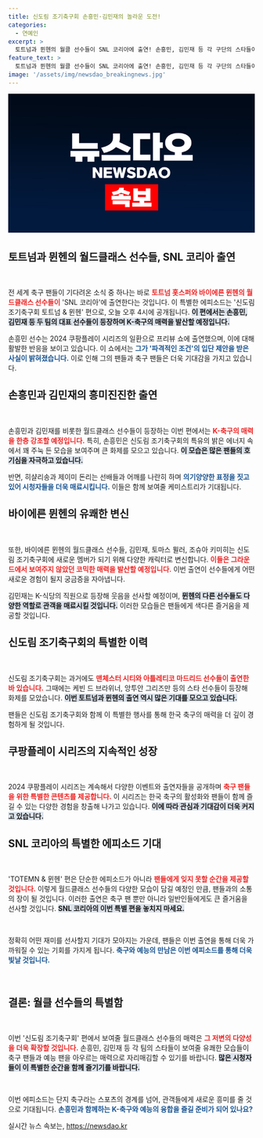```yaml
---
title: 신도림 조기축구회 손흥민·김민재의 놀라운 도전!
categories:
  - 연예인
excerpt: >
  토트넘과 뮌헨의 월클 선수들이 SNL 코리아에 출연! 손흥민, 김민재 등 각 구단의 스타들이 신도림 조기축구회에서 펼치는 유쾌한 광경을 놓치지 마세요. 궁금증을 자아내는 이들의 특별한 순간이 오늘 공개됩니다!
feature_text: >
  토트넘과 뮌헨의 월클 선수들이 SNL 코리아에 출연! 손흥민, 김민재 등 각 구단의 스타들이 신도림 조기축구회에서 펼치는 유쾌한 광경을 놓치지 마세요. 궁금증을 자아내는 이들의 특별한 순간이 오늘 공개됩니다!
image: '/assets/img/newsdao_breakingnews.jpg'
---
```


<p><img src="/assets/img/newsdao_breakingnews.jpg" alt="firstkoreanews 속보" /></p>

<h2 data-ke-size="size26">토트넘과 뮌헨의 월드클래스 선수들, SNL 코리아 출연</h2>

<p data-ke-size="size16">&nbsp;</p>

<p>전 세계 축구 팬들이 기다려온 소식 중 하나는 바로 <b><span style="color: #ee2323;">토트넘 홋스퍼와 바이에른 뮌헨의 월드클래스 선수들이</span></b> 'SNL 코리아'에 출연한다는 것입니다. 이 특별한 에피소드는 '신도림 조기축구회 토트넘 &amp; 뮌헨' 편으로, 오늘 오후 4시에 공개됩니다. <b><span style="background-color: #21538527;">이 편에서는 손흥민, 김민재 등 두 팀의 대표 선수들이 등장하며 K-축구의 매력을 발산할 예정입니다.</span></b></p>

<p>손흥민 선수는 2024 쿠팡플레이 시리즈의 일환으로 프리뷰 쇼에 출연했으며, 이에 대해 활발한 반응을 보이고 있습니다. 이 쇼에서는 <b><span style="color: #1a5490;">그가 '파격적인 조건'의 입단 제안을 받은 사실이 밝혀졌습니다.</span></b> 이로 인해 그의 팬들과 축구 팬들은 더욱 기대감을 가지고 있습니다. </p>

<h2 data-ke-size="size26">손흥민과 김민재의 흥미진진한 출연</h2>

<p data-ke-size="size16">&nbsp;</p>

<p>손흥민과 김민재를 비롯한 월드클래스 선수들이 등장하는 이번 편에서는 <b><span style="color: #ee2323;">K-축구의 매력을 한층 강조할 예정입니다.</span></b> 특히, 손흥민은 신도림 조기축구회의 특유의 밝은 에너지 속에서 꽤 주눅 든 모습을 보여주며 큰 화제를 모으고 있습니다. <b><span style="background-color: #21538527;">이 모습은 많은 팬들의 호기심을 자극하고 있습니다.</span></b></p>

<p>반면, 히샬리송과 제이미 돈리는 선배들과 어깨를 나란히 하며 <b><span style="color: #1a5490;">의기양양한 표정을 짓고 있어 시청자들을 더욱 매료시킵니다.</span></b> 이들은 함께 보여줄 케미스트리가 기대됩니다.</p>

<h2 data-ke-size="size26">바이에른 뮌헨의 유쾌한 변신</h2>

<p data-ke-size="size16">&nbsp;</p>

<p>또한, 바이에른 뮌헨의 월드클래스 선수들, 김민재, 토마스 뮐러, 조슈아 키미히는 신도림 조기축구회에 새로운 멤버가 되기 위해 다양한 캐릭터로 변신합니다. <b><span style="color: #ee2323;">이들은 그라운드에서 보여주지 않았던 코믹한 매력을 발산할 예정입니다.</span></b> 이번 출연이 선수들에게 어떤 새로운 경험이 될지 궁금증을 자아냅니다. </p>

<p>김민재는 K-식당의 직원으로 등장해 웃음을 선사할 예정이며, <b><span style="background-color: #21538527;">뮌헨의 다른 선수들도 다양한 역할로 관객을 매료시킬 것입니다.</span></b> 이러한 모습들은 팬들에게 색다른 즐거움을 제공할 것입니다.</p>

<h2 data-ke-size="size26">신도림 조기축구회의 특별한 이력</h2>

<p data-ke-size="size16">&nbsp;</p>

<p>신도림 조기축구회는 과거에도 <b><span style="color: #ee2323;">맨체스터 시티와 아틀레티코 마드리드 선수들이 출연한 바 있습니다.</span></b> 그때에는 케빈 드 브라위너, 앙투안 그리즈만 등의 스타 선수들이 등장해 화제를 모았습니다. <b><span style="background-color: #21538527;">이번 토트넘과 뮌헨의 출연 역시 많은 기대를 모으고 있습니다.</span></b> </p>

<p>팬들은 신도림 조기축구회와 함께 이 특별한 행사를 통해 한국 축구의 매력을 더 깊이 경험하게 될 것입니다. </p>

<h2 data-ke-size="size26">쿠팡플레이 시리즈의 지속적인 성장</h2>

<p data-ke-size="size16">&nbsp;</p>

<p>2024 쿠팡플레이 시리즈는 계속해서 다양한 이벤트와 출연자들을 공개하며 <b><span style="color: #ee2323;">축구 팬들을 위한 특별한 콘텐츠를 제공합니다.</span></b> 이 시리즈는 한국 축구의 활성화와 팬들이 함께 즐길 수 있는 다양한 경험을 창출해 나가고 있습니다. <b><span style="background-color: #21538527;">이에 따라 관심과 기대감이 더욱 커지고 있습니다.</span></b></p>

<h2 data-ke-size="size26">SNL 코리아의 특별한 에피소드 기대</h2>

<p data-ke-size="size16">&nbsp;</p>

<p>'TOTEMN &amp; 뮌헨' 편은 단순한 에피소드가 아니라 <b><span style="color: #ee2323;">팬들에게 잊지 못할 순간을 제공할 것입니다.</span></b> 이렇게 월드클래스 선수들의 다양한 모습이 담길 예정인 만큼, 팬들과의 소통의 장이 될 것입니다. 이러한 출연은 축구 팬 뿐만 아니라 일반인들에게도 큰 즐거움을 선사할 것입니다. <b><span style="background-color: #21538527;">SNL 코리아의 이번 특별 편을 놓치지 마세요.</span></b> </p>

<p data-ke-size="size16">&nbsp;</p>

<p>정확히 어떤 재미를 선사할지 기대가 모아지는 가운데, 팬들은 이번 출연을 통해 더욱 가까워질 수 있는 기회를 가지게 됩니다. <b><span style="color: #1a5490;">축구와 예능의 만남은 이번 에피소드를 통해 더욱 빛날 것입니다.</span></b></p>

<p data-ke-size="size16">&nbsp;</p>

<h2 data-ke-size="size26">결론: 월클 선수들의 특별함</h2>

<p data-ke-size="size16">&nbsp;</p>

<p>이번 '신도림 조기축구회' 편에서 보여줄 월드클래스 선수들의 매력은 <b><span style="color: #ee2323;">그 저변의 다양성을 더욱 확장할 것입니다.</span></b> 손흥민, 김민재 등 각 팀의 스타들이 보여줄 유쾌한 모습들이 축구 팬들과 예능 팬을 아우르는 매력으로 자리매김할 수 있기를 바랍니다. <b><span style="background-color: #21538527;">많은 시청자들이 이 특별한 순간을 함께 즐기기를 바랍니다.</span></b> </p>

<p data-ke-size="size16">&nbsp;</p>

<p>이번 에피소드는 단지 축구라는 스포츠의 경계를 넘어, 관객들에게 새로운 흥미를 줄 것으로 기대됩니다. <b><span style="color: #1a5490;">손흥민과 함께하는 K-축구와 예능의 융합을 즐길 준비가 되어 있나요?</span></b></p>
실시간 뉴스 속보는, <a href="https://newsdao.kr" rel="dofollow">https://newsdao.kr</a>



